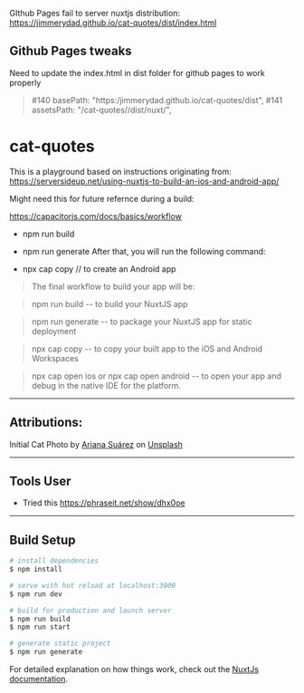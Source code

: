 GIthub Pages fail to server nuxtjs distribution: https://jimmerydad.github.io/cat-quotes/dist/index.html

## Github Pages tweaks
Need to update the index.html in dist folder for github pages to work properly
> #140   basePath: "https:/jimmerydad.github.io/cat-quotes/dist",
> #141      assetsPath: "/cat-quotes//dist/nuxt/",

# cat-quotes

This is a playground based on instructions originating from: https://serversideup.net/using-nuxtjs-to-build-an-ios-and-android-app/

Might need this for future refernce during a build:

https://capacitorjs.com/docs/basics/workflow

- npm run build
- npm run generate
  After that, you will run the following command:

- npx cap copy // to create an Android app

> The final workflow to build your app will be:

> npm run build -- to build your NuxtJS app

> npm run generate -- to package your NuxtJS app for static deployment

> npx cap copy -- to copy your built app to the iOS and Android Workspaces

> npx cap open ios or npx cap open android -- to open your app and debug in the native IDE for the platform.

---

## Attributions:

Initial Cat Photo by <a href="https://unsplash.com/@arianassphotography?utm_source=unsplash&utm_medium=referral&utm_content=creditCopyText">Ariana Suárez</a> on <a href="https://unsplash.com/s/photos/surprised-cat?utm_source=unsplash&utm_medium=referral&utm_content=creditCopyText">Unsplash</a>

---

## Tools User

- Tried this https://phraseit.net/show/dhx0oe

---

## Build Setup

```bash
# install dependencies
$ npm install

# serve with hot reload at localhost:3000
$ npm run dev

# build for production and launch server
$ npm run build
$ npm run start

# generate static project
$ npm run generate
```

For detailed explanation on how things work, check out the [NuxtJs documentation](https://nuxtjs.org).
